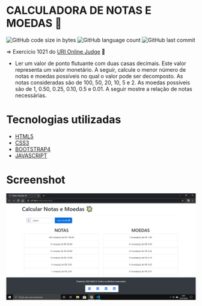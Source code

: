 # CALCULADORA DE NOTAS E MOEDAS 💸
![GitHub code size in bytes](https://img.shields.io/github/languages/code-size/thamiresviel/calcular-notas-e-moedas?style=flat-square) 
![GitHub language count](https://img.shields.io/github/languages/count/thamiresviel/calcular-notas-e-moedas)
![GitHub last commit](https://img.shields.io/github/last-commit/thamiresviel/calcular-notas-e-moedas)

=> Exercicio 1021 do [URI Online Judge](https://www.urionlinejudge.com.br/judge/pt/login?redirect=%2Fpt) 🚀

- Ler um valor de ponto flutuante com duas casas decimais. Este valor representa um valor monetário. A seguir, calcule o menor número de notas e moedas possíveis no qual o valor pode ser decomposto. As notas consideradas são de 100, 50, 20, 10, 5 e 2. As moedas possíveis são de 1, 0.50, 0.25, 0.10, 0.5 e 0.01. A seguir mostre a relação de notas necessárias.

# Tecnologias utilizadas
- [HTML5](https://www.w3schools.com/html/)
- [CSS3](https://www.w3schools.com/css/)
- [BOOTSTRAP4](https://getbootstrap.com/docs/4.5/getting-started/introduction/)
- [JAVASCRIPT](https://devdocs.io/javascript/)

# Screenshot

![Screenshot](https://github.com/thamiresviel/calcular-notas-e-moedas/blob/master/screenshot.png)